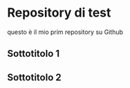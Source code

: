 # Repository di test

questo è il mio prim repository su Github

## Sottotitolo 1

## Sottotitolo 2
